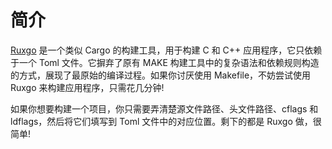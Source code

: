 # 简介

[Ruxgo](https://github.com/syswonder/ruxgo) 是一个类似 Cargo 的构建工具，用于构建 C 和 C++ 应用程序，它只依赖于一个 Toml 文件。它摒弃了原有 MAKE 构建工具中的复杂语法和依赖规则构造的方式，展现了最原始的编译过程。如果你讨厌使用 Makefile，不妨尝试使用 Ruxgo 来构建应用程序，只需花几分钟!

如果你想要构建一个项目，你只需要弄清楚源文件路径、头文件路径、cflags 和 ldflags，然后将它们填写到 Toml 文件中的对应位置。剩下的都是 Ruxgo 做，很简单!